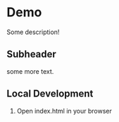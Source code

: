 # Demo

Some description!

## Subheader

some more text.

## Local Development

1. Open index.html in your browser